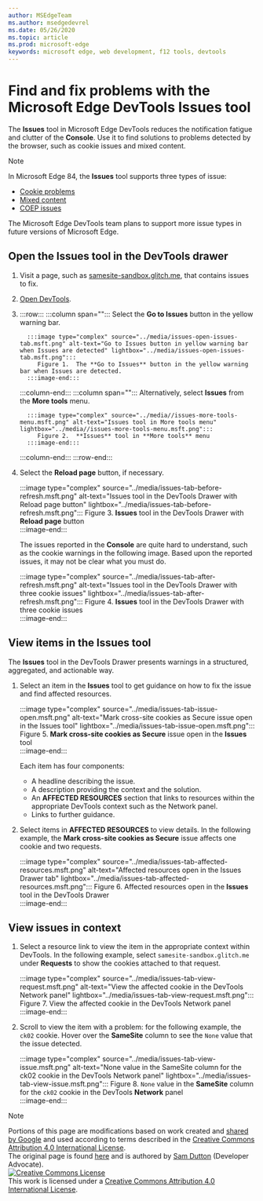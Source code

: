 ```yaml
---
author: MSEdgeTeam
ms.author: msedgedevrel
ms.date: 05/26/2020
ms.topic: article
ms.prod: microsoft-edge
keywords: microsoft edge, web development, f12 tools, devtools
---
```

<!-- Copyright Sam Dutton 

   Licensed under the Apache License, Version 2.0 (the "License");
   you may not use this file except in compliance with the License.
   You may obtain a copy of the License at

       https://www.apache.org/licenses/LICENSE-2.0

   Unless required by applicable law or agreed to in writing, software
   distributed under the License is distributed on an "AS IS" BASIS,
   WITHOUT WARRANTIES OR CONDITIONS OF ANY KIND, either express or implied.
   See the License for the specific language governing permissions and
   limitations under the License.  -->  





# Find and fix problems with the Microsoft Edge DevTools Issues tool   



The **Issues** tool in Microsoft Edge DevTools reduces the notification fatigue and clutter of the **Console**.  Use it to find solutions to problems detected by the browser, such as cookie issues and mixed content.  

> [!NOTE]
> In Microsoft Edge 84, the **Issues** tool supports three types of issue:  
> *   [Cookie problems][MDNSameSiteCookies]  
> *   [Mixed content][MDNMixedContent]  
> *   [COEP issues][W3CCOEPSpec]
> 
> The Microsoft Edge DevTools team plans to support more issue types in future versions of Microsoft Edge.  

## Open the Issues tool in the DevTools drawer   

1.  Visit a page, such as [samesite-sandbox.glitch.me][GlitchSamesiteSandbox], that contains issues to fix.  
1.  [Open DevTools][DevtoolsOpen].  
1.  :::row:::
       :::column span="":::
          Select the **Go to Issues** button in the yellow warning bar.  
          
          :::image type="complex" source="../media/issues-open-issues-tab.msft.png" alt-text="Go to Issues button in yellow warning bar when Issues are detected" lightbox="../media/issues-open-issues-tab.msft.png":::
             Figure 1.  The **Go to Issues** button in the yellow warning bar when Issues are detected.  
          :::image-end:::  
       :::column-end:::
       :::column span="":::
          Alternatively, select **Issues** from the **More tools** menu.  
          
          :::image type="complex" source="../media//issues-more-tools-menu.msft.png" alt-text="Issues tool in More tools menu" lightbox="../media//issues-more-tools-menu.msft.png":::
             Figure 2.  **Issues** tool in **More tools** menu  
          :::image-end:::  
       :::column-end:::
    :::row-end:::
    
1.  Select the **Reload page** button, if necessary.  
    
    :::image type="complex" source="../media/issues-tab-before-refresh.msft.png" alt-text="Issues tool in the DevTools Drawer with Reload page button" lightbox="../media/issues-tab-before-refresh.msft.png":::
       Figure 3.  **Issues** tool in the DevTools Drawer with **Reload page** button  
    :::image-end:::  

    The issues reported in the **Console** are quite hard to understand, such as the cookie warnings in the following image.  Based upon the reported issues, it may not be clear what you must do.  
    
    :::image type="complex" source="../media/issues-tab-after-refresh.msft.png" alt-text="Issues tool in the DevTools Drawer with three cookie issues" lightbox="../media/issues-tab-after-refresh.msft.png":::
       Figure 4.  **Issues** tool in the DevTools Drawer with three cookie issues  
    :::image-end:::  
    
## View items in the Issues tool   

The **Issues** tool in the DevTools Drawer presents warnings in a structured, aggregated, and actionable way.  

1.  Select an item in the **Issues** tool to get guidance on how to fix the issue and find affected resources.  
    
    :::image type="complex" source="../media/issues-tab-issue-open.msft.png" alt-text="Mark cross-site cookies as Secure issue open in the Issues tool" lightbox="../media/issues-tab-issue-open.msft.png":::
       Figure 5.  **Mark cross-site cookies as Secure** issue open in the **Issues** tool  
    :::image-end:::  
    
    Each item has four components:  
    
    *   A headline describing the issue.  
    *   A description providing the context and the solution.  
    *   An **AFFECTED RESOURCES** section that links to resources within the appropriate DevTools context such as the Network panel.  
    *   Links to further guidance.  
    
1.  Select items in **AFFECTED RESOURCES** to view details.  In the following example, the **Mark cross-site cookies as Secure** issue affects one cookie and two requests.  
    
    :::image type="complex" source="../media/issues-tab-affected-resources.msft.png" alt-text="Affected resources open in the Issues Drawer tab" lightbox="../media/issues-tab-affected-resources.msft.png":::
       Figure 6.  Affected resources open in the **Issues** tool in the DevTools Drawer  
    :::image-end:::  
    
## View issues in context   

1.  Select a resource link to view the item in the appropriate context within DevTools.  In the following example, select `samesite-sandbox.glitch.me` under **Requests** to show the cookies attached to that request.  
    
    :::image type="complex" source="../media/issues-tab-view-request.msft.png" alt-text="View the affected cookie in the DevTools Network panel" lightbox="../media/issues-tab-view-request.msft.png":::
       Figure 7.  View the affected cookie in the DevTools Network panel  
    :::image-end:::  

1.  Scroll to view the item with a problem: for the following example, the `ck02` cookie.  Hover over the **SameSite** column to see the `None` value that the issue detected.  
    
    :::image type="complex" source="../media/issues-tab-view-issue.msft.png" alt-text="None value in the SameSite column for the ck02 cookie in the DevTools Network panel" lightbox="../media/issues-tab-view-issue.msft.png":::
       Figure 8.  `None` value in the **SameSite** column for the `ck02` cookie in the DevTools **Network** panel  
    :::image-end:::  

<!--## Feedback  -->  



<!-- image links -->  

<!-- links -->  

[DevtoolsOpen]: /microsoft-edge/devtools-guide-chromium/open "Open Microsoft Edge DevTools | Microsoft Docs"  

[GlitchSamesiteSandbox]: https://samesite-sandbox.glitch.me "SameSite cookie tests | Glitch"  

[MDNSameSiteCookies]: https://developer.mozilla.org/docs/Web/HTTP/Headers/Set-Cookie/SameSite "SameSite cookies | MDN"  
[MDNMixedContent]: https://developer.mozilla.org/docs/Web/Security/Mixed_content "Mixed content | MDN"  

[W3CCOEPSpec]: https://wicg.github.io/cross-origin-embedder-policy "Cross-Origin Embedder Policy | Web Incubator Community Group"  

> [!NOTE]
> Portions of this page are modifications based on work created and [shared by Google][GoogleSitePolicies] and used according to terms described in the [Creative Commons Attribution 4.0 International License][CCA4IL].  
> The original page is found [here](https://developers.google.com/web/tools/chrome-devtools/issues/index) and is authored by [Sam Dutton][SamDutton] \(Developer Advocate\).  
[![Creative Commons License][CCby4Image]][CCA4IL]  
This work is licensed under a [Creative Commons Attribution 4.0 International License][CCA4IL].  

[CCA4IL]: https://creativecommons.org/licenses/by/4.0  
[CCby4Image]: https://i.creativecommons.org/l/by/4.0/88x31.png  
[GoogleSitePolicies]: https://developers.google.com/terms/site-policies  
[KayceBasques]: https://developers.google.com/web/resources/contributors/kaycebasques  
[SamDutton]: https://developers.google.com/web/resources/contributors/samdutton  
